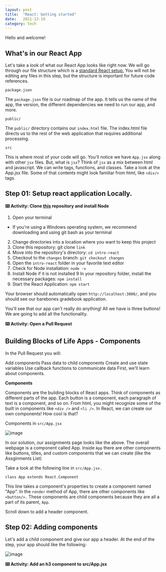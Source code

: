 ```yaml
---
layout: post
title:  "React: Getting started"
date:   2021-12-19 
category: tech
---
```




Hello and welcome!

## **What's in our React App**

Let's take a look of what our React App looks like right now. We will go through our file structure which is a [standard React setup.](https://create-react-app.dev/docs/getting-started/) You will not be editing any files in this step, but the structure is important for future code references.

`package.json`

The `package.json` file is our roadmap of the app. It tells us the name of the app, the version, the different dependencies we need to run our app, and more.

`public/`

The `public/` directory contains our `index.html` file. The index.html file directs us to the rest of the web application that requires additional processing.

`src`

This is where most of your code will go. You'll notice we have `App.jsx` along with other `jsx` files. But, what is `jsx`? Think of `jsx` as a mix between html and javascript. We can write tags, functions, and classes. Take a look at the App.jsx file. Some of that contents might look familiar from html, like `<div/>` tags.

## **Step 01: Setup react application Locally.**

**⌨️ Activity: Clone [this](https://github.com/mosesimbahale/intro-react) repository and install Node**

1. Open your terminal
- If you're using a Windows operating system, we recommend downloading and using git bash as your terminal
2. Change directories into a location where you want to keep this project
3. Clone this repository: git clone `link`
4. Move into the repository's directory: `cd intro-react`
5. Checkout to the `changes` branch: `git checkout changes`
6. Open the `intro-react` folder in your favorite text editor
7. Check for Node installation: `node -v`
8. Install Node if it is not installed
9 In your repository folder, install the necessary packages: `npm install`
10. Start the React Application: `npm start`

Your browser should automatically open `http://localhost:3000/`, and you should see our barebones gradebook application.

You'll see that our app can't really do anything! All we have is three buttons! We are going to add all the functionality.

**⌨️ Activity: Open a Pull Request**


## **Building Blocks of Life Apps - Components**

In the Pull Request you will:

Add components
Pass data to child components
Create and use state variables
Use callback functions to communicate data
First, we'll learn about components.

**Components**

Components are the building blocks of React apps. Think of components as different parts of the app. Each button is a component, each paragraph of text is a component, and so on. From html, you might recognize some of the built in components like `<div />` and `<li />`. In React, we can create our own components! How cool is that?

Components in `src/App.jsx`

![image](https://user-images.githubusercontent.com/42868535/147341054-d6aadf4e-d7f8-4743-b857-08e8d00bba87.png)

In our solution, our assignments page looks like the above. The overall webpage is a component called App. Inside `App` there are other components like buttons, titles, and custom components that we can create (like the Assginments List)

Take a look at the following line in `src/App.jsx.`

```
class App extends React.Component
```

This line takes a component's properties to create a component named "App". In the `render` method of App, there are other components like `<button/>.` These components are child components because they are all a part of its parent, `App`.

Scroll down to add a header component.

## **Step 02: Adding components**

Let's add a child component and give our app a header. At the end of the step, your app should like the following:

![image](https://user-images.githubusercontent.com/42868535/147341522-f197a8a1-dc08-4f98-9155-22124ca2b7c2.png)


**⌨️ Activity: Add an h3 component to src/App.jsx**
